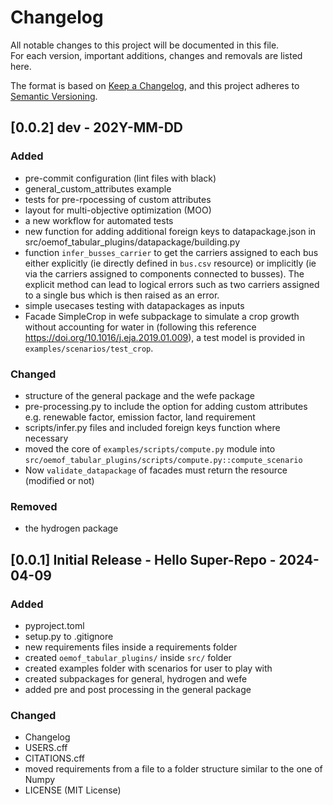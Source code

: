 # Changelog

All notable changes to this project will be documented in this file. <br>
For each version, important additions, changes and removals are listed here.

The format is based on [Keep a Changelog](https://keepachangelog.com/en/1.0.0/),
and this project adheres to [Semantic Versioning](https://semver.org/spec/v2.0.0.html).

## [0.0.2] dev - 202Y-MM-DD
### Added
- pre-commit configuration (lint files with black)
- general_custom_attributes example
- tests for pre-rpocessing of custom attributes
- layout for multi-objective optimization (MOO)
- a new workflow for automated tests
- new function for adding additional foreign keys to datapackage.json in src/oemof_tabular_plugins/datapackage/building.py
- function `infer_busses_carrier` to get the carriers assigned to each bus either explicitly (ie directly defined in `bus.csv` resource) or implicitly (ie via the carriers assigned to components connected to busses). The explicit method can lead to logical errors such as two carriers assigned to a single bus which is then raised as an error.
- simple usecases testing with datapackages as inputs
- Facade SimpleCrop in wefe subpackage to simulate a crop growth without accounting for water in (following this reference https://doi.org/10.1016/j.eja.2019.01.009), a test model is provided in `examples/scenarios/test_crop`.

### Changed
- structure of the general package and the wefe package
- pre-processing.py to include the option for adding custom attributes e.g. renewable factor, emission factor, land requirement
- scripts/infer.py files and included foreign keys function where necessary
- moved the core of `examples/scripts/compute.py` module into `src/oemof_tabular_plugins/scripts/compute.py::compute_scenario`
- Now `validate_datapackage` of facades must return the resource (modified or not)

### Removed
- the hydrogen package

## [0.0.1] Initial Release - Hello Super-Repo - 2024-04-09

### Added
- pyproject.toml
- setup.py to .gitignore
- new requirements files inside a requirements folder
- created `oemof_tabular_plugins/` inside `src/` folder
- created examples folder with scenarios for user to play with
- created subpackages for general, hydrogen and wefe
- added pre and post processing in the general package

### Changed
- Changelog
- USERS.cff
- CITATIONS.cff
- moved requirements from a file to a folder structure similar to the one of Numpy
- LICENSE (MIT License)
